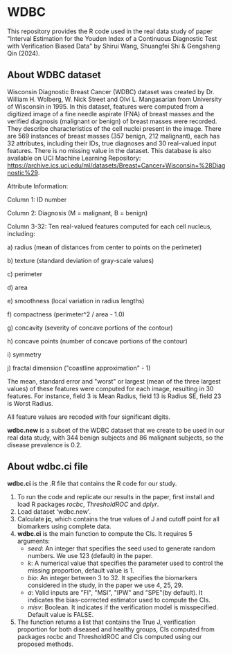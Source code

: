 # WDBC

This repository provides the R code used in the real data study of paper "Interval Estimation for the Youden Index of a Continuous Diagnostic Test with Verification Biased Data" by Shirui Wang, Shuangfei Shi & Gengsheng Qin (2024).

## About WDBC dataset

Wisconsin Diagnostic Breast Cancer (WDBC) dataset was created by Dr. William H. Wolberg, W. Nick Street and Olvi L. Mangasarian from University of Wisconsin in 1995. In this dataset, features were computed from a digitized image of a fine needle aspirate (FNA) of breast masses and the verified diagnosis (malignant or benign) of breast masses were recorded. They describe characteristics of the cell nuclei present in the image. There are 569 instances of breast masses (357 benign, 212 malignant), each has 32 attributes, including their IDs, true diagnoses and 30 real-valued input features. There is no missing value in the dataset. This database is also available on UCI Machine Learning Repository: https://archive.ics.uci.edu/ml/datasets/Breast+Cancer+Wisconsin+%28Diagnostic%29.

Attribute Information:

Column 1: ID number

Column 2: Diagnosis (M = malignant, B = benign)

Column 3-32: Ten real-valued features computed for each cell nucleus, including:

a) radius (mean of distances from center to points on the perimeter)

b) texture (standard deviation of gray-scale values)

c) perimeter

d) area

e) smoothness (local variation in radius lengths)

f) compactness (perimeter^2 / area - 1.0)

g) concavity (severity of concave portions of the contour)

h) concave points (number of concave portions of the contour)

i) symmetry

j) fractal dimension ("coastline approximation" - 1)

The mean, standard error and "worst" or largest (mean of the three largest values) of these features were computed for each image, resulting in 30 features. For instance, field 3 is Mean Radius, field 13 is Radius SE, field 23 is Worst Radius.

All feature values are recoded with four significant digits.

**wdbc.new** is a subset of the WDBC dataset that we create to be used in our real data study, with 344 benign subjects and 86 malignant subjects, so the disease prevalence is 0.2. 

## About wdbc.ci file

**wdbc.ci** is the .R file that contains the R code for our study.

1. To run the code and replicate our results in the paper, first install and load R packages *rocbc*, *ThresholdROC* and *dplyr*.
2. Load dataset 'wdbc.new'.
3. Calculate **jc**, which contains the true values of J and cutoff point for all biomarkers using complete data.
4. **wdbc.ci** is the main function to compute the CIs. It requires 5 arguments:
   * *seed*: An integer that specifies the seed used to generate random numbers. We use 123 (default) in the paper.
   * *k*: A numerical value that specifies the parameter used to control the missing proportion, default value is 1.
   * *bio*: An integer between 3 to 32. It specifies the biomarkers considered in the study, in the paper we use 4, 25, 29.
   * *a*: Valid inputs are "FI", "MSI", "IPW" and "SPE"(by default). It indicates the bias-corrected estimator used to compute the CIs.
   * *misv*: Boolean. It indicates if the verification model is misspecified. Default value is FALSE.
5. The function returns a list that contains the True J, verification proportion for both diseased and healthy groups, CIs computed from packages rocbc and ThresholdROC and CIs computed using our proposed methods.
